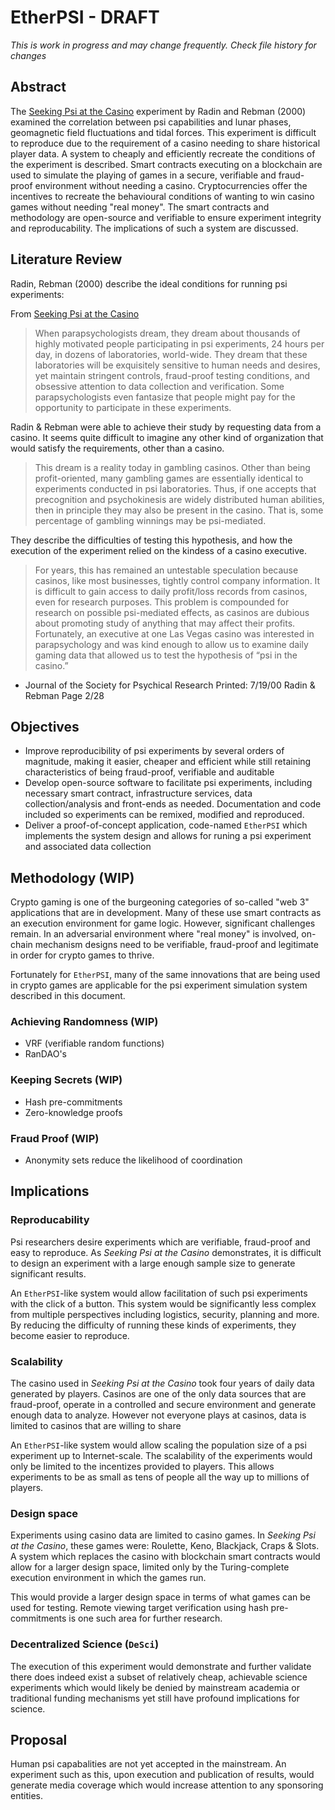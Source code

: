 # EtherPSI - DRAFT

*This is work in progress and may change frequently. Check file history for changes*

## Abstract

The [Seeking Psi at the Casino](https://www.researchgate.net/publication/266879484_Seeking_psi_in_the_casino) experiment by Radin and Rebman (2000) examined the correlation between psi capabilities and lunar phases, geomagnetic field fluctuations and tidal forces. This experiment is difficult to reproduce due to the requirement of a casino needing to share historical player data. A system to cheaply and efficiently recreate the conditions of the experiment is described. Smart contracts executing on a blockchain are used to simulate the playing of games in a secure, verifiable and fraud-proof environment without needing a casino. Cryptocurrencies offer the incentives to recreate the behavioural conditions of wanting to win casino games without needing "real money". The smart contracts and methodology are open-source and verifiable to ensure experiment integrity and reproducability. The implications of such a system are discussed.

## Literature Review

Radin, Rebman (2000) describe the ideal conditions for running psi experiments:

From [Seeking Psi at the Casino](https://www.researchgate.net/publication/266879484_Seeking_psi_in_the_casino)

> When parapsychologists dream, they dream about thousands of highly motivated people participating in psi experiments, 24 hours per day, in dozens of laboratories, world-wide.  They dream that these laboratories will be exquisitely sensitive to human needs and desires, yet maintain stringent controls, fraud-proof testing conditions, and obsessive attention to data collection and verification.  Some parapsychologists even fantasize that people might pay for the opportunity to participate in these experiments.

Radin & Rebman were able to achieve their study by requesting data from a casino. It seems quite difficult to imagine any other kind of organization that would satisfy the requirements, other than a casino.

> This dream is a reality today in gambling casinos.  Other than being profit-oriented, many gambling games are essentially identical to experiments conducted in psi laboratories. Thus, if one accepts that precognition and psychokinesis are widely distributed human abilities, then in principle they may also be present in the casino.  That is, some percentage of gambling winnings may be psi-mediated.

They describe the difficulties of testing this hypothesis, and how the execution of the experiment relied on the kindess of a casino executive.

> For years, this has remained an untestable speculation because casinos, like most businesses, tightly control company information.  It is difficult to gain access to daily profit/loss records from casinos, even for research purposes. This problem is compounded for research on possible psi-mediated effects, as casinos are dubious about promoting study of anything that may affect their profits.  Fortunately, an executive at one Las Vegas casino was interested in parapsychology and was kind enough to allow us to examine daily gaming data that allowed us to test the hypothesis of “psi in the casino.”

- Journal of the Society for Psychical Research Printed: 7/19/00 Radin & Rebman Page 2/28

## Objectives

- Improve reproducibility of psi experiments by several orders of magnitude, making it easier, cheaper and efficient while still retaining characteristics of being fraud-proof, verifiable and auditable 
- Develop open-source software to facilitate psi experiments, including necessary smart contract, infrastructure services, data collection/analysis and front-ends as needed. Documentation and code included so experiments can be remixed, modified and reproduced.
- Deliver a proof-of-concept application, code-named `EtherPSI` which implements the system design and allows for runing a psi experiment and associated data collection

## Methodology (WIP)
Crypto gaming is one of the burgeoning categories of so-called "web 3" applications that are in development. Many of these use smart contracts as an execution environment for game logic. However, significant challenges remain. In an adversarial environment where "real money" is involved, on-chain mechanism designs need to be verifiable, fraud-proof and legitimate in order for crypto games to thrive.

Fortunately for `EtherPSI`, many of the same innovations that are being used in crypto games are applicable for the psi experiment simulation system described in this document.

### Achieving Randomness (WIP)
- VRF (verifiable random functions)
- RanDAO's

### Keeping Secrets (WIP)
- Hash pre-commitments
- Zero-knowledge proofs

### Fraud Proof (WIP)
- Anonymity sets reduce the likelihood of coordination

## Implications

### Reproducability
Psi researchers desire experiments which are verifiable, fraud-proof and easy to reproduce. As *Seeking Psi at the Casino* demonstrates, it is difficult to design an experiment with a large enough sample size to generate significant results.

An `EtherPSI`-like system would allow facilitation of such psi experiments with the click of a button. This system would be significantly less complex from multiple perspectives including logistics, security, planning and more. By reducing the difficulty of running these kinds of experiments, they become easier to reproduce.

### Scalability
The casino used in *Seeking Psi at the Casino* took four years of daily data generated by players. Casinos are one of the only data sources that are fraud-proof, operate in a controlled and secure environment and generate enough data to analyze. However not everyone plays at casinos, data is limited to casinos that are willing to share 

An `EtherPSI`-like system would allow scaling the population size of a psi experiment up to Internet-scale. The scalability of the experiments would only be limited to the incentizes provided to players. This allows experiments to be as small as tens of people all the way up to millions of players.

### Design space
Experiments using casino data are limited to casino games. In *Seeking Psi at the Casino*, these games were: Roulette, Keno, Blackjack, Craps & Slots. A system which replaces the casino with blockchain smart contracts would allow for a larger design space, limited only by the Turing-complete execution environment in which the games run.

This would provide a larger design space in terms of what games can be used for testing. Remote viewing target verification using hash pre-commitments is one such area for further research.

### Decentralized Science (`DeSci`)
The execution of this experiment would demonstrate and further validate there does indeed exist a subset of relatively cheap, achievable science experiments which would likely be denied by mainstream academia or traditional funding mechanisms yet still have profound implications for science.

## Proposal

Human psi capabalities are not yet accepted in the mainstream. An experiment such as this, upon execution and publication of results, would generate media coverage which would increase attention to any sponsoring entities.
